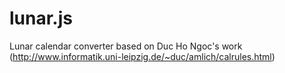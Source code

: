 # lunar.js
Lunar calendar converter based on Duc Ho Ngoc's work (http://www.informatik.uni-leipzig.de/~duc/amlich/calrules.html)
